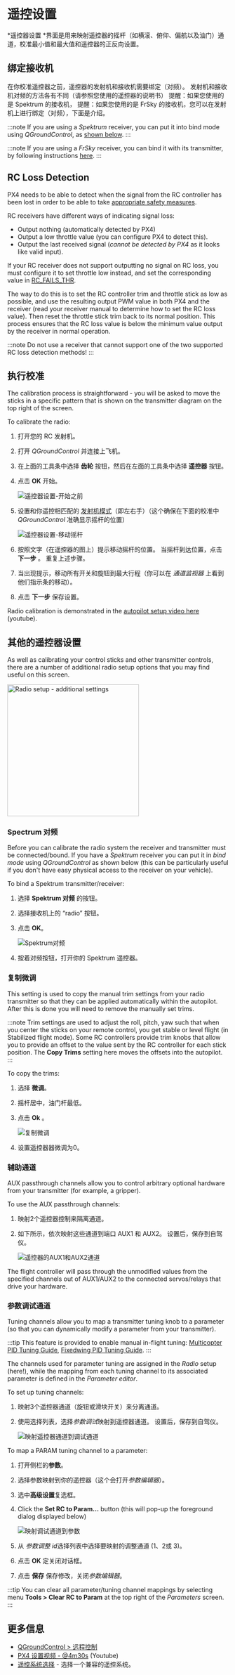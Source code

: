 # 遥控设置

*遥控器设置 *界面是用来映射遥控器的摇杆（如横滚、俯仰、偏航以及油门）通道，校准最小值和最大值和遥控器的正反向设置。

## 绑定接收机

在你校准遥控器之前，遥控器的发射机和接收机需要绑定（对频）。 发射机和接收机对频的方法各有不同（请参照您使用的遥控器的说明书） 提醒：如果您使用的是 Spektrum 的接收机， 提醒：如果您使用的是 FrSky 的接收机，您可以在发射机上进行绑定（对频），下面是介绍。

:::note
If you are using a *Spektrum* receiver, you can put it into bind mode using *QGroundControl*, as [shown below](#spektrum_bind).
:::

:::note
If you are using a *FrSky* receiver, you can bind it with its transmitter, by following instructions [here](https://www.youtube.com/watch?v=1IYg5mQdLVI).
:::

<span id="rc_loss_detection"></span>

## RC Loss Detection

PX4 needs to be able to detect when the signal from the RC controller has been lost in order to be able to take [appropriate safety measures](../config/safety.md#rc_loss_failsafe).

RC receivers have different ways of indicating signal loss:

* Output nothing (automatically detected by PX4)
* Output a low throttle value (you can configure PX4 to detect this).
* Output the last received signal (*cannot be detected by PX4* as it looks like valid input).

If your RC receiver does not support outputting no signal on RC loss, you must configure it to set throttle low instead, and set the corresponding value in [RC_FAILS_THR](../advanced_config/parameter_reference.md#RC_FAILS_THR).

The way to do this is to set the RC controller trim and throttle stick as low as possible, and use the resulting output PWM value in both PX4 and the receiver (read your receiver manual to determine how to set the RC loss value). Then reset the throttle stick trim back to its normal position. This process ensures that the RC loss value is below the minimum value output by the receiver in normal operation.

:::note
Do not use a receiver that cannot support one of the two supported RC loss detection methods!
:::

## 执行校准

The calibration process is straightforward - you will be asked to move the sticks in a specific pattern that is shown on the transmitter diagram on the top right of the screen.

To calibrate the radio:

1. 打开您的 RC 发射机。
2. 打开 *QGroundControl* 并连接上飞机。
3. 在上面的工具条中选择 **齿轮** 按钮，然后在左面的工具条中选择 **遥控器** 按钮。
4. 点击 **OK** 开始。
    
    ![遥控器设置-开始之前](../../assets/qgc/setup/radio/radio_start_setup.jpg)

5. 设置和你遥控相匹配的 [发射机模式](../getting_started/rc_transmitter_receiver.md#transmitter_modes)（即左右手）（这个确保在下面的校准中 *QGroundControl* 准确显示摇杆的位置）
    
    ![遥控器设置-移动摇杆](../../assets/qgc/setup/radio/radio_sticks_throttle.jpg)

6. 按照文字（在遥控器的图上）提示移动摇杆的位置。 当摇杆到达位置，点击 **下一步** 。 重复上述步骤。

7. 当出现提示，移动所有开关和旋钮到最大行程（你可以在 *通道监视器* 上看到他们指示条的移动）。

8. 点击 **下一步** 保存设置。

Radio calibration is demonstrated in the [autopilot setup video here](https://youtu.be/91VGmdSlbo4?t=4m30s) (youtube).

## 其他的遥控器设置

As well as calibrating your control sticks and other transmitter controls, there are a number of additional radio setup options that you may find useful on this screen.

<img src="../../assets/qgc/setup/radio/radio_additional_radio_setup.jpg" title="Radio setup - additional settings" width="300px" />

<span id="spektrum_bind"></span>

### Spectrum 对频

Before you can calibrate the radio system the receiver and transmitter must be connected/bound. If you have a *Spektrum* receiver you can put it in *bind mode* using *QGroundControl* as shown below (this can be particularly useful if you don't have easy physical access to the receiver on your vehicle).

To bind a Spektrum transmitter/receiver:

1. 选择 **Spektrum 对频** 的按钮。
2. 选择接收机上的 “radio” 按钮。
3. 点击 **OK**。
    
    ![Spektrum对频](../../assets/qgc/setup/radio/radio_additional_setup_spectrum_bind_select_channels.jpg)

4. 按着对频按钮，打开你的 Spektrum 遥控器。

### 复制微调

This setting is used to copy the manual trim settings from your radio transmitter so that they can be applied automatically within the autopilot. After this is done you will need to remove the manually set trims.

:::note
Trim settings are used to adjust the roll, pitch, yaw such that when you center the sticks on your remote control, you get stable or level flight (in Stabilized flight mode). Some RC controllers provide trim knobs that allow you to provide an offset to the value sent by the RC controller for each stick position. The **Copy Trims** setting here moves the offsets into the autopilot.
:::

To copy the trims:

1. 选择 **微调**。
2. 摇杆居中，油门杆最低。 
3. 点击 **Ok** 。
    
    ![复制微调](../../assets/qgc/setup/radio/radio_additional_radio_setup_copy_trims.jpg)

4. 设置遥控器器微调为0。

### 辅助通道

AUX passthrough channels allow you to control arbitrary optional hardware from your transmitter (for example, a gripper).

To use the AUX passthrough channels:

1. 映射2个遥控器控制来隔离通道。 
2. 如下所示，依次映射这些通道到端口 AUX1 和 AUX2。 设置后，保存到自驾仪。
    
    ![遥控器的AUX1和AUX2通道](../../assets/qgc/setup/radio/radio_additional_setup_aux_passthrough_channels.jpg)

The flight controller will pass through the unmodified values from the specified channels out of AUX1/AUX2 to the connected servos/relays that drive your hardware.

### 参数调试通道

Tuning channels allow you to map a transmitter tuning knob to a parameter (so that you can dynamically modify a parameter from your transmitter).

:::tip
This feature is provided to enable manual in-flight tuning: [Multicopter PID Tuning Guide](../config_mc/pid_tuning_guide_multicopter.md), [Fixedwing PID Tuning Guide](../config_fw/pid_tuning_guide_fixedwing.md).
:::

The channels used for parameter tuning are assigned in the *Radio* setup (here!), while the mapping from each tuning channel to its associated parameter is defined in the *Parameter editor*.

To set up tuning channels:

1. 映射3个遥控器通道（旋钮或滑块开关）来分离通道。
2. 使用选择列表，选择*参数调试*映射到遥控器通道。 设置后，保存到自驾仪。
    
    ![映射遥控器通道到调试通道](../../assets/qgc/setup/radio/radio_additional_radio_setup_param_tuning.jpg)

To map a PARAM tuning channel to a parameter:

1. 打开侧栏的**参数**。 
2. 选择参数映射到你的遥控器（这个会打开*参数编辑器*）。
3. 选中**高级设置**复选框。
4. Click the **Set RC to Param...** button (this will pop-up the foreground dialog displayed below)
    
    ![映射调试通道到参数](../../assets/qgc/setup/radio/parameters_radio_channel_mapping.jpg)

5. 从 *参数调整 id*选择列表中选择要映射的调整通道 (1、2或 3)。

6. 点击 **OK** 定关闭对话框。
7. 点击 **保存** 保存修改，关闭*参数编辑器*。

:::tip
You can clear all parameter/tuning channel mappings by selecting menu **Tools > Clear RC to Param** at the top right of the *Parameters* screen.
:::

## 更多信息

* [QGroundControl > 远程控制](https://docs.qgroundcontrol.com/en/SetupView/Radio.html)
* [PX4 设置视频 - @4m30s](https://youtu.be/91VGmdSlbo4?t=4m30s) (Youtube)
* [遥控系统选择](../getting_started/rc_transmitter_receiver.md) - 选择一个兼容的遥控系统。